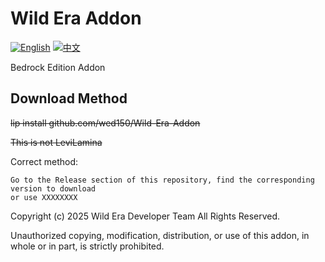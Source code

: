 # Wild Era Addon
[![English](https://img.shields.io/badge/English-inactive?style=for-the-badge)](README.En.md)
[![中文](https://img.shields.io/badge/简体中文-informational?style=for-the-badge)](README.md)

Bedrock Edition Addon

## Download Method

~~lip install github.com/wed150/Wild-Era-Addon~~

~~This is not LeviLamina~~

Correct method:
```
Go to the Release section of this repository, find the corresponding version to download
or use XXXXXXXX
```

Copyright (c) 2025 Wild Era Developer Team All Rights Reserved.

Unauthorized copying, modification, distribution, or use of this addon, in whole or in part, is strictly prohibited.

